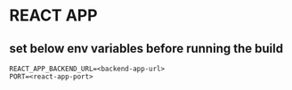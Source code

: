 # REACT APP

## set below env variables before running the build 
```
REACT_APP_BACKEND_URL=<backend-app-url>
PORT=<react-app-port>
```
